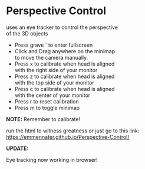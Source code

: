 # Perspective Control
uses an eye tracker to control the perspective<br>
of the 3D objects

- Press grave ` to enter fullscreen
- Click and Drag anywhere on the minimap<br>
  to move the camera manually.
- Press x to calibrate when head is aligned<br>
  with the right side of your monitor
- Press z to calibrate when head is aligned<br>
  with the top side of your monitor
- Press c to calibrate when head is aligned<br>
  with the center of your monitor
- Press r to reset calibration
- Press m to toggle minimap

<b>NOTE:</b> Remember to calibrate!<br>

run the html to witness greatness or just go to this link:<br>
https://emmennater.github.io/Perspective-Control/

<b>UPDATE:</b>
<p>  Eye tracking now working in browser!</p>
